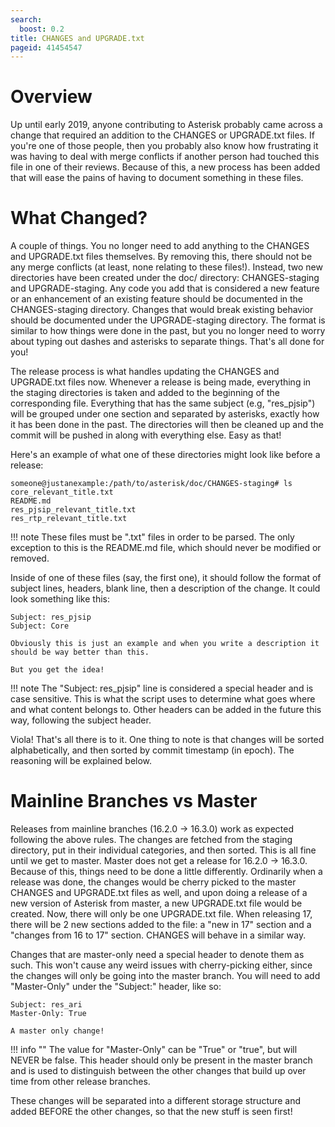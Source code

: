 ```yaml
---
search:
  boost: 0.2
title: CHANGES and UPGRADE.txt
pageid: 41454547
---
```


Overview
========

Up until early 2019, anyone contributing to Asterisk probably came across a change that required an addition to the CHANGES or UPGRADE.txt files. If you're one of those people, then you probably also know how frustrating it was having to deal with merge conflicts if another person had touched this file in one of their reviews. Because of this, a new process has been added that will ease the pains of having to document something in these files.

What Changed?
=============

A couple of things. You no longer need to add anything to the CHANGES and UPGRADE.txt files themselves. By removing this, there should not be any merge conflicts (at least, none relating to these files!). Instead, two new directories have been created under the doc/ directory: CHANGES-staging and UPGRADE-staging. Any code you add that is considered a new feature or an enhancement of an existing feature should be documented in the CHANGES-staging directory. Changes that would break existing behavior should be documented under the UPGRADE-staging directory. The format is similar to how things were done in the past, but you no longer need to worry about typing out dashes and asterisks to separate things. That's all done for you!

The release process is what handles updating the CHANGES and UPGRADE.txt files now. Whenever a release is being made, everything in the staging directories is taken and added to the beginning of the corresponding file. Everything that has the same subject (e.g, "res_pjsip") will be grouped under one section and separated by asterisks, exactly how it has been done in the past. The directories will then be cleaned up and the commit will be pushed in along with everything else. Easy as that!

Here's an example of what one of these directories might look like before a release:

```
someone@justanexample:/path/to/asterisk/doc/CHANGES-staging# ls
core_relevant_title.txt
README.md
res_pjsip_relevant_title.txt
res_rtp_relevant_title.txt

```



!!! note 
    These files must be ".txt" files in order to be parsed. The only exception to this is the README.md file, which should never be modified or removed.

      
[//]: # (end-note)



Inside of one of these files (say, the first one), it should follow the format of subject lines, headers, blank line, then a description of the change. It could look something like this:

```
Subject: res_pjsip
Subject: Core

Obviously this is just an example and when you write a description it should be way better than this.

But you get the idea!

```








!!! note 
    The "Subject: res_pjsip" line is considered a special header and is case sensitive. This is what the script uses to determine what goes where and what content belongs to. Other headers can be added in the future this way, following the subject header.

      
[//]: # (end-note)



Viola! That's all there is to it. One thing to note is that changes will be sorted alphabetically, and then sorted by commit timestamp (in epoch). The reasoning will be explained below.

Mainline Branches vs Master
===========================

Releases from mainline branches (16.2.0 -> 16.3.0) work as expected following the above rules. The changes are fetched from the staging directory, put in their individual categories, and then sorted. This is all fine until we get to master. Master does not get a release for 16.2.0 -> 16.3.0. Because of this, things need to be done a little differently. Ordinarily when a release was done, the changes would be cherry picked to the master CHANGES and UPGRADE.txt files as well, and upon doing a release of a new version of Asterisk from master, a new UPGRADE.txt file would be created. Now, there will only be one UPGRADE.txt file. When releasing 17, there will be 2 new sections added to the file: a "new in 17" section and a "changes from 16 to 17" section. CHANGES will behave in a similar way.

Changes that are master-only need a special header to denote them as such. This won't cause any weird issues with cherry-picking either, since the changes will only be going into the master branch. You will need to add "Master-Only" under the "Subject:" header, like so:

```
Subject: res_ari
Master-Only: True

A master only change!

```



!!! info ""
    The value for "Master-Only" can be "True" or "true", but will NEVER be false. This header should only be present in the master branch and is used to distinguish between the other changes that build up over time from other release branches.

      
[//]: # (end-info)



These changes will be separated into a different storage structure and added BEFORE the other changes, so that the new stuff is seen first!

